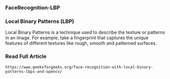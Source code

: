### FaceRecognition-LBP
### Local Binary Patterns (LBP)
Local Binary Patterns is a technique used to describe the texture or patterns in an image. For example, take a fingerprint that captures the unique features of different textures like rough, smooth and patterned surfaces.

### Read Full Article
```
https://www.geeksforgeeks.org/face-recognition-with-local-binary-patterns-lbps-and-opencv/
```
